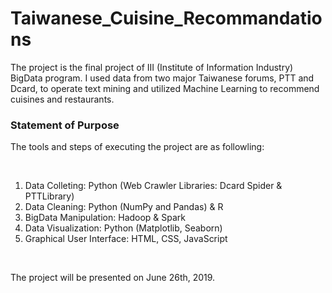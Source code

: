 # Taiwanese_Cuisine_Recommandations
The project is the final project of III (Institute of Information Industry) BigData program. I used data from two major Taiwanese forums, PTT and Dcard, to operate text mining and utilized Machine Learning to recommend cuisines and restaurants. 

<h3>Statement of Purpose</h3>
<p>The tools and steps of executing the project are as followling:<p></br>
<ol>
  <li>Data Colleting: Python (Web Crawler Libraries: Dcard Spider & PTTLibrary)</li>
  <li>Data Cleaning: Python (NumPy and Pandas) & R</li>
  <li>BigData Manipulation: Hadoop & Spark</li>
  <li>Data Visualization: Python (Matplotlib, Seaborn)</li>
  <li>Graphical User Interface: HTML, CSS, JavaScript</li>
</ol></br>
<p>The project will be presented on June 26th, 2019.<p>
